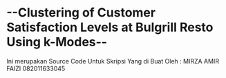 # --Clustering of Customer Satisfaction Levels at Bulgrill Resto Using k-Modes--
Ini merupakan Source Code Untuk Skripsi Yang di Buat Oleh :
MIRZA AMIR FAIZI
082011633045
